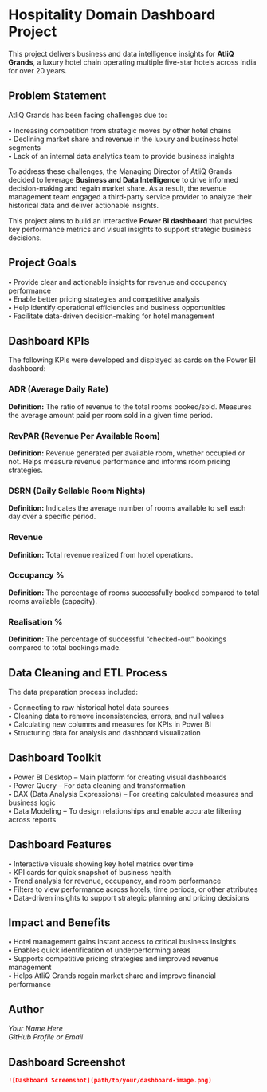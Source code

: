 # Hospitality Domain Dashboard Project

This project delivers business and data intelligence insights for **AtliQ Grands**, a luxury hotel chain operating multiple five-star hotels across India for over 20 years.

## Problem Statement

AtliQ Grands has been facing challenges due to:

**•** Increasing competition from strategic moves by other hotel chains  
**•** Declining market share and revenue in the luxury and business hotel segments  
**•** Lack of an internal data analytics team to provide business insights  

To address these challenges, the Managing Director of AtliQ Grands decided to leverage **Business and Data Intelligence** to drive informed decision-making and regain market share. As a result, the revenue management team engaged a third-party service provider to analyze their historical data and deliver actionable insights.

This project aims to build an interactive **Power BI dashboard** that provides key performance metrics and visual insights to support strategic business decisions.

## Project Goals

**•** Provide clear and actionable insights for revenue and occupancy performance  
**•** Enable better pricing strategies and competitive analysis  
**•** Help identify operational efficiencies and business opportunities  
**•** Facilitate data-driven decision-making for hotel management  

## Dashboard KPIs

The following KPIs were developed and displayed as cards on the Power BI dashboard:

### ADR (Average Daily Rate)

**Definition:** The ratio of revenue to the total rooms booked/sold. Measures the average amount paid per room sold in a given time period.

### RevPAR (Revenue Per Available Room)

**Definition:** Revenue generated per available room, whether occupied or not. Helps measure revenue performance and informs room pricing strategies.

### DSRN (Daily Sellable Room Nights)

**Definition:** Indicates the average number of rooms available to sell each day over a specific period.

### Revenue

**Definition:** Total revenue realized from hotel operations.

### Occupancy %

**Definition:** The percentage of rooms successfully booked compared to total rooms available (capacity).

### Realisation %

**Definition:** The percentage of successful “checked-out” bookings compared to total bookings made.

## Data Cleaning and ETL Process

The data preparation process included:

**•** Connecting to raw historical hotel data sources  
**•** Cleaning data to remove inconsistencies, errors, and null values  
**•** Calculating new columns and measures for KPIs in Power BI  
**•** Structuring data for analysis and dashboard visualization  

## Dashboard Toolkit

**•** Power BI Desktop – Main platform for creating visual dashboards  
**•** Power Query – For data cleaning and transformation  
**•** DAX (Data Analysis Expressions) – For creating calculated measures and business logic  
**•** Data Modeling – To design relationships and enable accurate filtering across reports  

## Dashboard Features

**•** Interactive visuals showing key hotel metrics over time  
**•** KPI cards for quick snapshot of business health  
**•** Trend analysis for revenue, occupancy, and room performance  
**•** Filters to view performance across hotels, time periods, or other attributes  
**•** Data-driven insights to support strategic planning and pricing decisions  

## Impact and Benefits

**•** Hotel management gains instant access to critical business insights  
**•** Enables quick identification of underperforming areas  
**•** Supports competitive pricing strategies and improved revenue management  
**•** Helps AtliQ Grands regain market share and improve financial performance  

## Author

*Your Name Here*  
*GitHub Profile or Email*

## Dashboard Screenshot

```markdown
![Dashboard Screenshot](path/to/your/dashboard-image.png)
```
